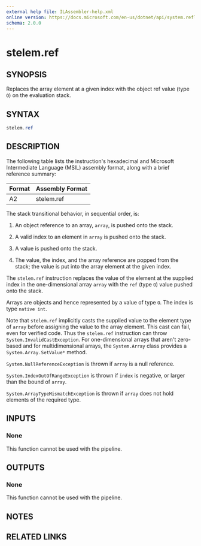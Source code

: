 ```yaml
---
external help file: ILAssembler-help.xml
online version: https://docs.microsoft.com/en-us/dotnet/api/system.reflection.emit.opcodes.stelem_ref
schema: 2.0.0
---
```


# stelem.ref

## SYNOPSIS

Replaces the array element at a given index with the object ref value (type `O`) on the evaluation stack.

## SYNTAX

```powershell
stelem.ref
```

## DESCRIPTION

The following table lists the instruction's hexadecimal and Microsoft Intermediate Language (MSIL) assembly format, along with a brief reference summary:

| Format | Assembly Format |
| ------ | --------------- |
| A2     | stelem.ref      |

 The stack transitional behavior, in sequential order, is:

1.  An object reference to an array, `array`, is pushed onto the stack.

2.  A valid index to an element in `array` is pushed onto the stack.

3.  A value is pushed onto the stack.

4.  The value, the index, and the array reference are popped from the stack; the value is put into the array element at the given index.

 The `stelem.ref` instruction replaces the value of the element at the supplied index in the one-dimensional array `array` with the `ref` (type `O`) value pushed onto the stack.

 Arrays are objects and hence represented by a value of type `O`. The index is type `native int`.

 Note that `stelem.ref` implicitly casts the supplied value to the element type of `array` before assigning the value to the array element. This cast can fail, even for verified code. Thus the `stelem.ref` instruction can throw `System.InvalidCastException`. For one-dimensional arrays that aren't zero-based and for multidimensional arrays, the `System.Array` class provides a `System.Array.SetValue*` method.

 `System.NullReferenceException` is thrown if `array` is a null reference.

 `System.IndexOutOfRangeException` is thrown if `index` is negative, or larger than the bound of `array`.

 `System.ArrayTypeMismatchException` is thrown if `array` does not hold elements of the required type.

## INPUTS

### None

This function cannot be used with the pipeline.

## OUTPUTS

### None

This function cannot be used with the pipeline.

## NOTES

## RELATED LINKS
